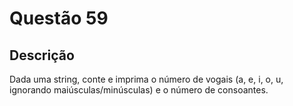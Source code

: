 # Questão 59

## Descrição
Dada uma string, conte e imprima o número de vogais (a, e, i, o, u, ignorando maiúsculas/minúsculas) e o
número de consoantes.